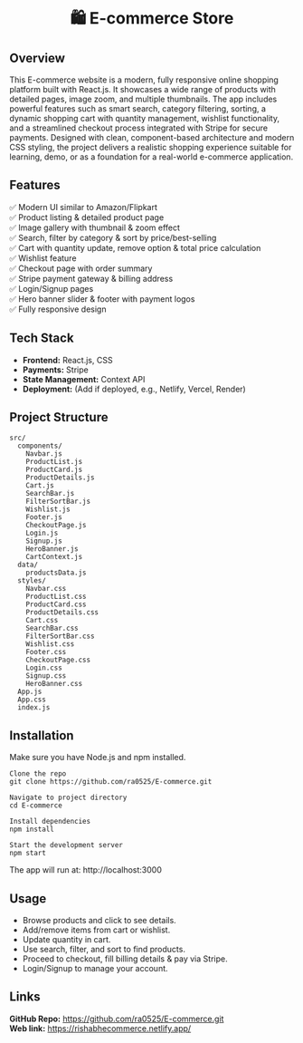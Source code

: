 <h1 align="center"> 🛍️ E-commerce Store </h1>

## **Overview**
This E-commerce website is a modern, fully responsive online shopping platform built with React.js. It showcases a wide range of products with detailed pages, image zoom, and multiple thumbnails. The app includes powerful features such as smart search, category filtering, sorting, a dynamic shopping cart with quantity management, wishlist functionality, and a streamlined checkout process integrated with Stripe for secure payments. Designed with clean, component-based architecture and modern CSS styling, the project delivers a realistic shopping experience suitable for learning, demo, or as a foundation for a real-world e-commerce application.

## **Features**

✅ Modern UI similar to Amazon/Flipkart  
✅ Product listing & detailed product page  
✅ Image gallery with thumbnail & zoom effect  
✅ Search, filter by category & sort by price/best-selling  
✅ Cart with quantity update, remove option & total price calculation  
✅ Wishlist feature  
✅ Checkout page with order summary  
✅ Stripe payment gateway & billing address  
✅ Login/Signup pages  
✅ Hero banner slider & footer with payment logos  
✅ Fully responsive design

## **Tech Stack**
- **Frontend:** React.js, CSS
- **Payments:** Stripe
- **State Management:** Context API
- **Deployment:** (Add if deployed, e.g., Netlify, Vercel, Render)

## **Project Structure**

```plaintext
src/
  components/
    Navbar.js
    ProductList.js
    ProductCard.js
    ProductDetails.js
    Cart.js
    SearchBar.js
    FilterSortBar.js
    Wishlist.js
    Footer.js
    CheckoutPage.js
    Login.js
    Signup.js
    HeroBanner.js
    CartContext.js
  data/
    productsData.js
  styles/
    Navbar.css
    ProductList.css
    ProductCard.css
    ProductDetails.css
    Cart.css
    SearchBar.css
    FilterSortBar.css
    Wishlist.css
    Footer.css
    CheckoutPage.css
    Login.css
    Signup.css
    HeroBanner.css
  App.js
  App.css
  index.js
```

## **Installation**
Make sure you have Node.js and npm installed.

 ```italictext
Clone the repo
git clone https://github.com/ra0525/E-commerce.git

Navigate to project directory
cd E-commerce

Install dependencies
npm install

Start the development server
npm start
```
The app will run at: http://localhost:3000

## Usage
+ Browse products and click to see details.
+ Add/remove items from cart or wishlist.
+ Update quantity in cart.
+ Use search, filter, and sort to find products.
+ Proceed to checkout, fill billing details & pay via Stripe.
+ Login/Signup to manage your account.

## Links
**GitHub Repo:** https://github.com/ra0525/E-commerce.git <br/>
**Web link:** https://rishabhecommerce.netlify.app/
